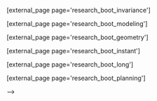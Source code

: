 
<!--
Lorem ipsum dolor sit amet, consectetur adipiscing elit. Vestibulum sed turpis vitae tortor luctus tempor. Nunc id tellus vel enim egestas dignissim nec quis massa. Pellentesque rutrum, ante vel egestas viverra, urna enim vestibulum quam, sit amet vulputate leo tellus et nibh. In mollis accumsan nulla, in accumsan mi cursus vitae. Cum sociis natoque penatibus et magnis dis parturient montes, nascetur ridiculus mus.

Lorem ipsum dolor sit amet, consectetur adipiscing elit. Vestibulum sed turpis vitae tortor luctus tempor. Nunc id tellus vel enim egestas dignissim nec quis massa. Pellentesque rutrum, ante vel egestas viverra, urna enim vestibulum quam, sit amet vulputate leo tellus et nibh. In mollis accumsan nulla, in accumsan mi cursus vitae. Cum sociis natoque penatibus et magnis dis parturient montes, nascetur ridiculus mus.

#### Questions that we investigate

- ... 
- ... 


#### Approach

- ... 
- ... 

#### Most recent work on bootstrapping

[pub_ref id='censi12diffeoplan']
[pub_ref id='censi12phd1' note='See chapter 3']

See my [publications list][publications] for older papers.

#### Collaborators


#### Funding  {#funding}


We gratefully acknowledge funding from [DARPA Defense Sciences Office][dso], 
as part of the *MSEE* program.

<!-- TODO: add NRI -->

[external_page page='research_boot_invariance']

[external_page page='research_boot_modeling']

[external_page page='research_boot_geometry']

[external_page page='research_boot_instant']

[external_page page='research_boot_long']

[external_page page='research_boot_planning']

<div markdown=0>
<style type='text/css'>
    /*<div class='topic-spotlight'>
        <img class='highlight-picture' src=""/>
    </div>*/

    div.topic-spotlight { 
            display: block; 
            float: right; 
            margin-right: -7em;
            border: solid 1px black;
    }
    img.highlight-picture { width: 15em; 
        /*border: solid 1px gray;*/
    }
</style>
</div>
-->